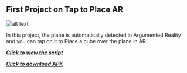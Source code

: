 ## First Project on Tap to Place AR
![alt text](https://d3i2s57s2jetfw.cloudfront.net/wp-content/uploads/2024/02/b4efa85bffd4d66c5ea0ec7cfa0bf684-1200x0-c-default.jpg)

In this project, the plane is automatically detected in Argumented Reality and  you can tap on it to Place a cube over the plane in AR.

[**_Click to view the script_**](https://github.com/AryanPant/Tap-to-place/blob/main/Assets/Scripts/TapToPlace.cs)

[**_Click to download APK_**](https://github.com/AryanPant/Tap-to-place/raw/main/Tap-to-place.apk)
